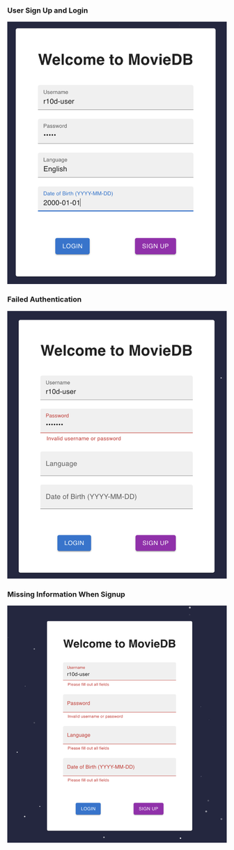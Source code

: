### User Sign Up and Login
![part1](./r10b_screenshots/r10d-1.png)

### Failed Authentication
![part2](./r10b_screenshots/r10d-2.png)

### Missing Information When Signup
![part3](./r10b_screenshots/r10d-3.png)